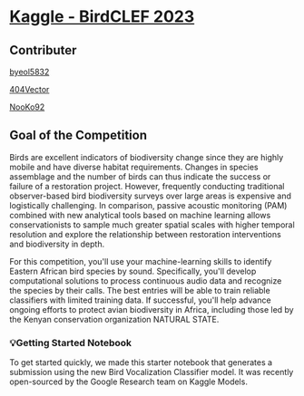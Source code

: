 # [Kaggle - BirdCLEF 2023](https://www.kaggle.com/competitions/birdclef-2023/data)

## Contributer

[byeol5832](https://github.com/byeol5832)

[404Vector](https://github.com/404Vector)

[NooKo92](https://github.com/NooKo92)

## Goal of the Competition

Birds are excellent indicators of biodiversity change since they are highly mobile and have diverse habitat requirements. Changes in species assemblage and the number of birds can thus indicate the success or failure of a restoration project. However, frequently conducting traditional observer-based bird biodiversity surveys over large areas is expensive and logistically challenging. In comparison, passive acoustic monitoring (PAM) combined with new analytical tools based on machine learning allows conservationists to sample much greater spatial scales with higher temporal resolution and explore the relationship between restoration interventions and biodiversity in depth.

For this competition, you'll use your machine-learning skills to identify Eastern African bird species by sound. Specifically, you'll develop computational solutions to process continuous audio data and recognize the species by their calls. The best entries will be able to train reliable classifiers with limited training data. If successful, you'll help advance ongoing efforts to protect avian biodiversity in Africa, including those led by the Kenyan conservation organization NATURAL STATE.

### 💡Getting Started Notebook

To get started quickly, we made this starter notebook that generates a submission using the new Bird Vocalization Classifier model. It was recently open-sourced by the Google Research team on Kaggle Models.
